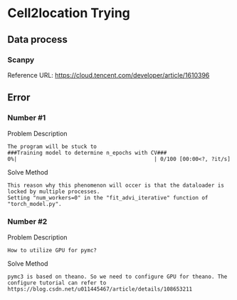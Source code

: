 # Cell2location Trying

## Data process

### Scanpy

Reference URL: https://cloud.tencent.com/developer/article/1610396

## Error

### Number #1

Problem Description
```
The program will be stuck to   
###Training model to determine n_epochs with CV###  
0%|                                           | 0/100 [00:00<?, ?it/s]  
```

Solve Method
```
This reason why this phenomenon will occer is that the dataloader is locked by multiple processes.  
Setting "num_workers=0" in the "fit_advi_iterative" function of "torch_model.py".
```

### Number #2

Problem Description
```
How to utilize GPU for pymc?
```

Solve Method
```
pymc3 is based on theano. So we need to configure GPU for theano. The configure tutorial can refer to https://blog.csdn.net/u011445467/article/details/108653211
```